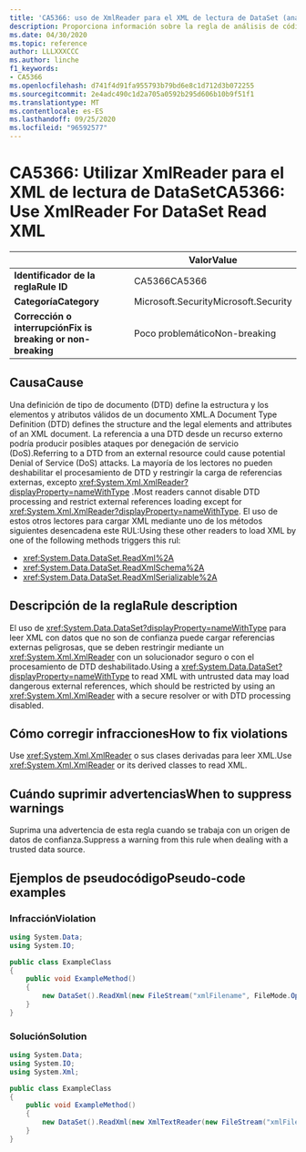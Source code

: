 ```yaml
---
title: 'CA5366: uso de XmlReader para el XML de lectura de DataSet (análisis de código)'
description: Proporciona información sobre la regla de análisis de código CA5366, incluidas las causas, cómo corregir las infracciones y cuándo suprimirlas.
ms.date: 04/30/2020
ms.topic: reference
author: LLLXXXCCC
ms.author: linche
f1_keywords:
- CA5366
ms.openlocfilehash: d741f4d91fa955793b79bd6e8c1d712d3b072255
ms.sourcegitcommit: 2e4adc490c1d2a705a0592b295d606b10b9f51f1
ms.translationtype: MT
ms.contentlocale: es-ES
ms.lasthandoff: 09/25/2020
ms.locfileid: "96592577"
---
```

# <a name="ca5366-use-xmlreader-for-dataset-read-xml"></a><span data-ttu-id="97c2d-103">CA5366: Utilizar XmlReader para el XML de lectura de DataSet</span><span class="sxs-lookup"><span data-stu-id="97c2d-103">CA5366: Use XmlReader For DataSet Read XML</span></span>

| | <span data-ttu-id="97c2d-104">Valor</span><span class="sxs-lookup"><span data-stu-id="97c2d-104">Value</span></span> |
|-|-|
| <span data-ttu-id="97c2d-105">**Identificador de la regla**</span><span class="sxs-lookup"><span data-stu-id="97c2d-105">**Rule ID**</span></span> |<span data-ttu-id="97c2d-106">CA5366</span><span class="sxs-lookup"><span data-stu-id="97c2d-106">CA5366</span></span>|
| <span data-ttu-id="97c2d-107">**Categoría**</span><span class="sxs-lookup"><span data-stu-id="97c2d-107">**Category**</span></span> |<span data-ttu-id="97c2d-108">Microsoft.Security</span><span class="sxs-lookup"><span data-stu-id="97c2d-108">Microsoft.Security</span></span>|
| <span data-ttu-id="97c2d-109">**Corrección o interrupción**</span><span class="sxs-lookup"><span data-stu-id="97c2d-109">**Fix is breaking or non-breaking**</span></span> |<span data-ttu-id="97c2d-110">Poco problemático</span><span class="sxs-lookup"><span data-stu-id="97c2d-110">Non-breaking</span></span>|

## <a name="cause"></a><span data-ttu-id="97c2d-111">Causa</span><span class="sxs-lookup"><span data-stu-id="97c2d-111">Cause</span></span>

<span data-ttu-id="97c2d-112">Una definición de tipo de documento (DTD) define la estructura y los elementos y atributos válidos de un documento XML.</span><span class="sxs-lookup"><span data-stu-id="97c2d-112">A Document Type Definition (DTD) defines the structure and the legal elements and attributes of an XML document.</span></span> <span data-ttu-id="97c2d-113">La referencia a una DTD desde un recurso externo podría producir posibles ataques por denegación de servicio (DoS).</span><span class="sxs-lookup"><span data-stu-id="97c2d-113">Referring to a DTD from an external resource could cause potential Denial of Service (DoS) attacks.</span></span> <span data-ttu-id="97c2d-114">La mayoría de los lectores no pueden deshabilitar el procesamiento de DTD y restringir la carga de referencias externas, excepto <xref:System.Xml.XmlReader?displayProperty=nameWithType> .</span><span class="sxs-lookup"><span data-stu-id="97c2d-114">Most readers cannot disable DTD processing and restrict external references loading except for <xref:System.Xml.XmlReader?displayProperty=nameWithType>.</span></span> <span data-ttu-id="97c2d-115">El uso de estos otros lectores para cargar XML mediante uno de los métodos siguientes desencadena este RUL:</span><span class="sxs-lookup"><span data-stu-id="97c2d-115">Using these other readers to load XML by one of the following methods triggers this rul:</span></span>

- <xref:System.Data.DataSet.ReadXml%2A>
- <xref:System.Data.DataSet.ReadXmlSchema%2A>
- <xref:System.Data.DataSet.ReadXmlSerializable%2A>

## <a name="rule-description"></a><span data-ttu-id="97c2d-116">Descripción de la regla</span><span class="sxs-lookup"><span data-stu-id="97c2d-116">Rule description</span></span>

<span data-ttu-id="97c2d-117">El uso de <xref:System.Data.DataSet?displayProperty=nameWithType> para leer XML con datos que no son de confianza puede cargar referencias externas peligrosas, que se deben restringir mediante un <xref:System.Xml.XmlReader> con un solucionador seguro o con el procesamiento de DTD deshabilitado.</span><span class="sxs-lookup"><span data-stu-id="97c2d-117">Using a <xref:System.Data.DataSet?displayProperty=nameWithType> to read XML with untrusted data may load dangerous external references, which should be restricted by using an <xref:System.Xml.XmlReader> with a secure resolver or with DTD processing disabled.</span></span>

## <a name="how-to-fix-violations"></a><span data-ttu-id="97c2d-118">Cómo corregir infracciones</span><span class="sxs-lookup"><span data-stu-id="97c2d-118">How to fix violations</span></span>

<span data-ttu-id="97c2d-119">Use <xref:System.Xml.XmlReader> o sus clases derivadas para leer XML.</span><span class="sxs-lookup"><span data-stu-id="97c2d-119">Use <xref:System.Xml.XmlReader> or its derived classes to read XML.</span></span>

## <a name="when-to-suppress-warnings"></a><span data-ttu-id="97c2d-120">Cuándo suprimir advertencias</span><span class="sxs-lookup"><span data-stu-id="97c2d-120">When to suppress warnings</span></span>

<span data-ttu-id="97c2d-121">Suprima una advertencia de esta regla cuando se trabaja con un origen de datos de confianza.</span><span class="sxs-lookup"><span data-stu-id="97c2d-121">Suppress a warning from this rule when dealing with a trusted data source.</span></span>

## <a name="pseudo-code-examples"></a><span data-ttu-id="97c2d-122">Ejemplos de pseudocódigo</span><span class="sxs-lookup"><span data-stu-id="97c2d-122">Pseudo-code examples</span></span>

### <a name="violation"></a><span data-ttu-id="97c2d-123">Infracción</span><span class="sxs-lookup"><span data-stu-id="97c2d-123">Violation</span></span>

```csharp
using System.Data;
using System.IO;

public class ExampleClass
{
    public void ExampleMethod()
    {
        new DataSet().ReadXml(new FileStream("xmlFilename", FileMode.Open));
    }
}
```

### <a name="solution"></a><span data-ttu-id="97c2d-124">Solución</span><span class="sxs-lookup"><span data-stu-id="97c2d-124">Solution</span></span>

```csharp
using System.Data;
using System.IO;
using System.Xml;

public class ExampleClass
{
    public void ExampleMethod()
    {
        new DataSet().ReadXml(new XmlTextReader(new FileStream("xmlFilename", FileMode.Open)));
    }
}
```
